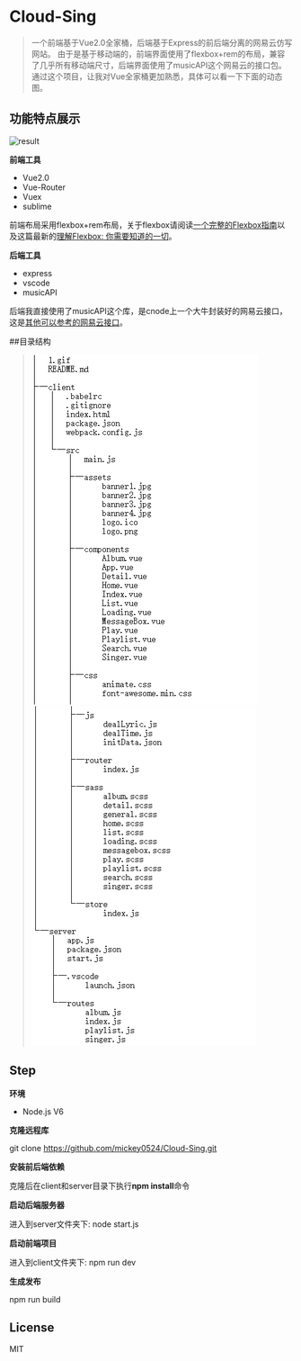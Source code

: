 # Cloud-Sing
> 一个前端基于Vue2.0全家桶，后端基于Express的前后端分离的网易云仿写网站。 由于是基于移动端的，前端界面使用了flexbox+rem的布局，兼容了几乎所有移动端尺寸，后端界面使用了musicAPI这个网易云的接口包。 通过这个项目，让我对Vue全家桶更加熟悉，具体可以看一下下面的动态图。

## 功能特点展示

![result](./pic/1.gif)

**前端工具**

* Vue2.0
* Vue-Router
* Vuex
* sublime

前端布局采用flexbox+rem布局，关于flexbox请阅读[一个完整的Flexbox指南](http://www.w3cplus.com/css3/a-guide-to-flexbox-new.html)以及这篇最新的[理解Flexbox: 你需要知道的一切](http://www.w3cplus.com/css3/understanding-flexbox-everything-you-need-to-know.html)。

**后端工具**

* express
* vscode
* musicAPI

后端我直接使用了musicAPI这个库，是cnode上一个大牛封装好的网易云接口，这是[其他可以参考的网易云接口](http://moonlib.com/606.html)。

##目录结构

> ![directory](./pic/directory_2.png)
> ![directory](./pic/directory_1.png)

## Step
**环境**

* Node.js V6

**克隆远程库**

git clone https://github.com/mickey0524/Cloud-Sing.git

**安装前后端依赖**

克隆后在client和server目录下执行**npm install**命令

**启动后端服务器**

进入到server文件夹下: node start.js

**启动前端项目**

进入到client文件夹下: npm run dev

**生成发布**

npm run build

## License

MIT
